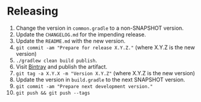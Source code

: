 Releasing
========

 1. Change the version in `common.gradle` to a non-SNAPSHOT version.
 2. Update the `CHANGELOG.md` for the impending release.
 3. Update the `README.md` with the new version.
 4. `git commit -am "Prepare for release X.Y.Z."` (where X.Y.Z is the new version)
 5. `./gradlew clean build publish`.
 6. Visit [Bintray](https://bintray.com) and publish the artifact.
 7. `git tag -a X.Y.X -m "Version X.Y.Z"` (where X.Y.Z is the new version)
 8. Update the version in `build.gradle` to the next SNAPSHOT version.
 9. `git commit -am "Prepare next development version."`
 10. `git push && git push --tags`